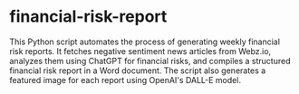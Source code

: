 # financial-risk-report
This Python script automates the process of generating weekly financial risk reports. It fetches negative sentiment news articles from Webz.io, analyzes them using ChatGPT for financial risks, and compiles a structured financial risk report in a Word document. The script also generates a featured image for each report using OpenAI's DALL-E model.
